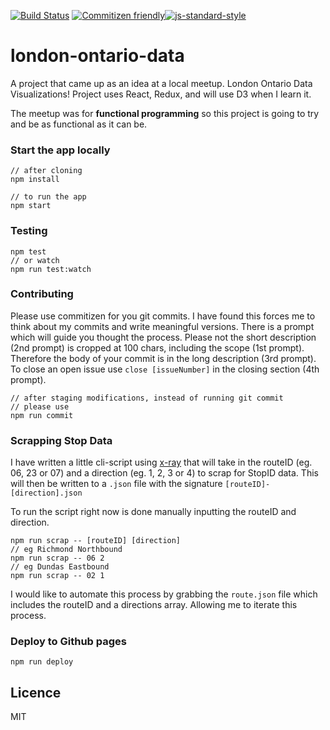 [![Build Status](https://travis-ci.org/natac13/london-ontario-data.svg?branch=master)](https://travis-ci.org/natac13/london-ontario-data) [![Commitizen friendly](https://img.shields.io/badge/commitizen-friendly-brightgreen.svg)](http://commitizen.github.io/cz-cli/)[![js-standard-style](https://img.shields.io/badge/code%20style-standard-brightgreen.svg)](http://standardjs.com/)

# london-ontario-data


A project that came up as an idea at a local meetup. London Ontario Data Visualizations! Project uses React, Redux, and will use D3 when I learn it.

The meetup was for **functional programming** so this project is going to try and be as functional as it can be. 

### Start the app locally
```
// after cloning 
npm install

// to run the app
npm start
```

### Testing 
```
npm test
// or watch
npm run test:watch
```

### Contributing
Please use commitizen for you git commits. I have found this forces me to think about my commits and write meaningful versions.
There is a prompt which will guide you thought the process. Please not the short description (2nd prompt) is cropped at 100 chars, including the scope (1st prompt). Therefore the body of your commit is in the long description (3rd prompt). To close an open issue use `close [issueNumber]` in the closing section (4th prompt).
```
// after staging modifications, instead of running git commit
// please use
npm run commit
```


### Scrapping Stop Data 
I have written a little cli-script using [x-ray](https://github.com/lapwinglabs/x-ray) that will take in the routeID (eg. 06, 23 or 07) and a direction (eg. 1, 2, 3 or 4) to scrap for StopID data. This will then be written to a `.json` file with the signature `[routeID]-[direction].json`

To run the script right now is done manually inputting the routeID and direction.
```
npm run scrap -- [routeID] [direction]
// eg Richmond Northbound
npm run scrap -- 06 2
// eg Dundas Eastbound
npm run scrap -- 02 1
```

I would like to automate this process by grabbing the `route.json` file which includes the routeID and a directions array. Allowing me to iterate this process.

### Deploy to Github pages
```
npm run deploy
```

## Licence

MIT